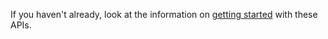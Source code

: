 If you haven't already, look at the information on [getting started](../../get-started/rest/basics.md) with these APIs.

